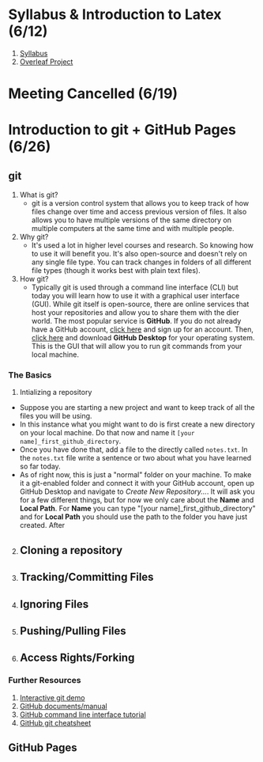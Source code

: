 # Syllabus & Introduction to Latex (6/12)

1. [Syllabus](files/syllabus.pdf)
2. [Overleaf Project](https://www.overleaf.com/read/qqqmjkskpkqq#810b0b)

# Meeting Cancelled (6/19)

# Introduction to git + GitHub Pages (6/26)

## git

1. What is git?
   - git is a version control system that allows you to keep track of how files change over time and access previous version of files. It also allows you to have multiple versions of the same directory on multiple computers at the same time and with multiple people.
2. Why git?
   - It's used a lot in higher level courses and research. So knowing how to use it will benefit you. It's also open-source and doesn't rely on any single file type. You can track changes in folders of all different file types (though it works best with plain text files).
3. How git?
   - Typically git is used through a command line interface (CLI) but today you will learn how to use it with a graphical user interface (GUI). While git itself is open-source, there are online services that host your repositories and allow you to share them with the dier world. The most popular service is **GitHub**. If you do not already have a GitHub account, [click here](https://www.github.com) and sign up for an account. Then, [click here](https://desktop.github.com) and download **GitHub Desktop** for your operating system. This is the GUI that will allow you to run git commands from your local machine.
  
### The Basics

1. Intializing a repository
  - Suppose you are starting a new project and want to keep track of all the files you will be using.
  - In this instance what you might want to do is first create a new directory on your local machine. Do that now and name it `[your name]_first_github_directory`.
  - Once you have done that, add a file to the directly called `notes.txt`. In the `notes.txt` file write a sentence or two about what you have learned so far today.
  - As of right now, this is just a "normal" folder on your machine. To make it a git-enabled folder and connect it with your GitHub account, open up GitHub Desktop and navigate to *Create New Repository...*. It will ask you for a few different things, but for now we only care about the **Name** and **Local Path**. For **Name** you can type "[your name]_first_github_directory" and for **Local Path** you should use the path to the folder you have just created. After 
2. Cloning a repository
   -
3. Tracking/Committing Files
   -
4. Ignoring Files
   -
5. Pushing/Pulling Files
    -
6. Access Rights/Forking
    -

### Further Resources

1. [Interactive git demo](https://git-scm.com/doc)
2. [GitHub documents/manual](https://docs.github.com/en/get-started)
3. [GitHub command line interface tutorial](https://docs.github.com/en/github-cli/github-cli/quickstart)
4. [GitHub git cheatsheet](https://education.github.com/git-cheat-sheet-education.pdf)


## GitHub Pages
